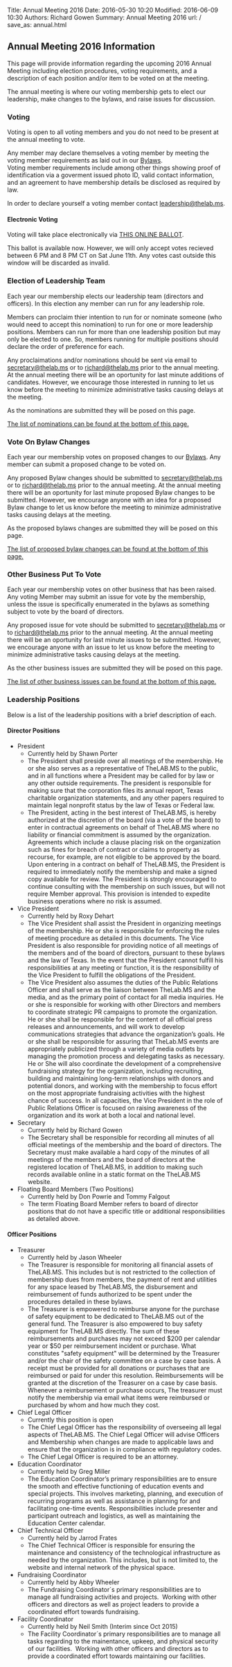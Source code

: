 Title: Annual Meeting 2016
Date: 2016-05-30 10:20
Modified: 2016-06-09 10:30
Authors: Richard Gowen
Summary: Annual Meeting 2016
url: /
save_as: annual.html

## Annual Meeting 2016 Information

This page will provide information regarding the upcoming 2016 Annual Meeting including election procedures, voting requirements, and a description of each position and/or item to be voted on at the meeting.

The annual meeting is where our voting membership gets to elect our leadership, make changes to the bylaws, and raise issues for discussion.

### Voting

Voting is open to all voting members and you do not need to be present at the annual meeting to vote.

Any member may declare themselves a voting member by meeting the voting member requirements as laid out in our [Bylaws](https://old.thelab.ms/wiki/index.php/Bylaws).  
Voting member requirements include among other things showing proof of identification via a goverment issued photo ID, valid contact information, and an agreement to have membership details be disclosed as required by law.

In order to declare yourself a voting member contact [leadership@thelab.ms](mailto:leadership@thelab.ms).

#### Electronic Voting

Voting will take place electronically via [THIS ONLINE BALLOT](https://docs.google.com/forms/d/1VTGIZK-SWChfbrESn5L50YkzUxxet8L2qoDHmWdFOjw/viewform).

This ballot is available now.  However, we will only accept votes recieved between 6 PM and 8 PM CT on Sat June 11th.
Any votes cast outside this window will be discarded as invalid.

### Election of Leadership Team

Each year our membership elects our leadership team (directors and officers).  In this election any member can run for any leadership role.

Members can proclaim thier intention to run for or nominate someone (who would need to accept this nomination) to run for one or more leadership positions.
Members can run for more than one leadership position but may only be elected to one.  So, members running for multiple positions should declare the order of preference for each.

Any proclaimations and/or nominations should be sent via email to [secretary@thelab.ms](mailto:secretary@thelab.ms) or to [richard@thelab.ms](mailto:richard@thelab.ms) prior to the annual meeting.
At the annual meeting there will be an oportunity for last minute additions of candidates.
However, we encourage those interested in running to let us know before the meeting to minimize administrative tasks causing delays at the meeting.

As the nominations are submitted they will be posed on this page.

[The list of nominations can be found at the bottom of this page.](#Nominations)

### Vote On Bylaw Changes

Each year our membership votes on proposed changes to our [Bylaws](https://old.thelab.ms/wiki/index.php/Bylaws).  Any member can submit a proposed change to be voted on.

Any proposed Bylaw changes should be submitted to [secretary@thelab.ms](mailto:secretary@thelab.ms) or to [richard@thelab.ms](mailto:richard@thelab.ms) prior to the annual meeting.
At the annual meeting there will be an oportunity for last minute proposed Bylaw changes to be submitted.
However, we encourage anyone with an idea for a proposed Bylaw change to let us know before the meeting to minimize administrative tasks causing delays at the meeting.

As the proposed bylaws changes are submitted they will be posed on this page.

[The list of proposed bylaw changes can be found at the bottom of this page.](#BylawChanges)

### Other Business Put To Vote

Each year our membership votes on other business that has been raised.
Any voting Member may submit an issue for vote by the membership, unless the issue is specifically enumerated in the bylaws as something subject to vote by the board of directors.

Any proposed issue for vote should be submitted to [secretary@thelab.ms](mailto:secretary@thelab.ms) or to [richard@thelab.ms](mailto:richard@thelab.ms) prior to the annual meeting.
At the annual meeting there will be an oportunity for last minute issues to be submitted.
However, we encourage anyone with an issue to let us know before the meeting to minimize administrative tasks causing delays at the meeting.

As the other business issues are submitted they will be posed on this page.

[The list of other business issues can be found at the bottom of this page.](#OtherBusiness)

### Leadership Positions

Below is a list of the leadership positions with a brief description of each.

#### Director Positions

* President
    * Currently held by Shawn Porter
    * The President shall preside over all meetings of the membership. He or she also serves as a representative of TheLAB.MS to the public, and in all functions where a President may be called for by law or any other outside requirements. The president is responsible for making sure that the corporation files its annual report, Texas charitable organization statements, and any other papers required to maintain legal nonprofit status by the law of Texas or Federal law.
    * The President, acting in the best interest of TheLAB.MS, is hereby authorized at the discretion of the board (via a vote of the board) to enter in contractual agreements on behalf of TheLAB.MS where no liability or financial commitment is assumed by the organization. Agreements which include a clause placing risk on the organization such as fines for breach of contract or claims to property as recourse, for example, are not eligible to be approved by the board. Upon entering in a contract on behalf of TheLAB.MS, the President is required to immediately notify the membership and make a signed copy available for review. The President is strongly encouraged to continue consulting with the membership on such issues, but will not require Member approval. This provision is intended to expedite business operations where no risk is assumed.
* Vice President
    * Currently held by Roxy Dehart
    * The Vice President shall assist the President in organizing meetings of the membership. He or she is responsible for enforcing the rules of meeting procedure as detailed in this documents. The Vice President is also responsible for providing notice of all meetings of the members and of the board of directors, pursuant to these bylaws and the law of Texas. In the event that the President cannot fulfill his responsibilities at any meeting or function, it is the responsibility of the Vice President to fulfill the obligations of the President.
    * The Vice President also assumes the duties of the Public Relations Officer and shall serve as the liaison between TheLab.MS and the media, and as the primary point of contact for all media inquiries. He or she is responsible for working with other Directors and members to coordinate strategic PR campaigns to promote the organization. He or she shall be responsible for the content of all official press releases and announcements, and will work to develop communications strategies that advance the organization&rsquo;s goals. He or she shall be responsible for assuring that TheLab.MS events are appropriately publicized through a variety of media outlets by managing the promotion process and delegating tasks as necessary. He or She will also coordinate the development of a comprehensive fundraising strategy for the organization, including recruiting, building and maintaining long-term relationships with donors and potential donors, and working with the membership to focus effort on the most appropriate fundraising activities with the highest chance of success. In all capacities, the Vice President in the role of Public Relations Officer is focused on raising awareness of the organization and its work at both a local and national level.
* Secretary
    * Currently held by Richard Gowen
    * The Secretary shall be responsible for recording all minutes of all official meetings of the membership and the board of directors. The Secretary must make available a hard copy of the minutes of all meetings of the members and the board of directors at the registered location of TheLAB.MS, in addition to making such records available online in a static format on the TheLAB.MS website.
* Floating Board Members (Two Positions)
    * Currently held by Don Powrie and Tommy Falgout
    * The term Floating Board Member refers to board of director positions that do not have a specific title or additional responsibilities as detailed above.

#### Officer Positions

* Treasurer
    * Currently held by Jason Wheeler
    * The Treasurer is responsible for monitoring all financial assets of TheLAB.MS. This includes but is not restricted to the collection of membership dues from members, the payment of rent and utilities for any space leased by TheLAB.MS, the disbursement and reimbursement of funds authorized to be spent under the procedures detailed in these bylaws. 
    * The Treasurer is empowered to reimburse anyone for the purchase of safety equipment to be dedicated to TheLAB.MS out of the general fund. The Treasurer is also empowered to buy safety equipment for TheLAB.MS directly. The sum of these reimbursements and purchases may not exceed $200 per calendar year or $50 per reimbursement incident or purchase. What constitutes "safety equipment" will be determined by the Treasurer and/or the chair of the safety committee on a case by case basis. A receipt must be provided for all donations or purchases that are reimbursed or paid for under this resolution. Reimbursements will be granted at the discretion of the Treasurer on a case by case basis. Whenever a reimbursement or purchase occurs, The treasurer must notify the membership via email what items were reimbursed or purchased by whom and how much they cost.
* Chief Legal Officer
    * Currently this position is open
    * The Chief Legal Officer has the responsibility of overseeing all legal aspects of TheLAB.MS. The Chief Legal Officer will advise Officers and Membership when changes are made to applicable laws and ensure that the organization is in compliance with regulatory codes.
    * The Chief Legal Officer is required to be an attorney.
* Education Coordinator
    * Currently held by Greg Miller
    * The Education Coordinator&rsquo;s primary responsibilities are to ensure the smooth and effective functioning of education events and special projects. This involves marketing, planning, and execution of recurring programs as well as assistance in planning for and facilitating one-time events. Responsibilities include presenter and participant outreach and logistics, as well as maintaining the Education Center calendar.
* Chief Technical Officer
    * Currently held by Jarrod Frates
    * The Chief Technical Officer is responsible for ensuring the maintenance and consistency of the technological infrastructure as needed by the organization. This includes, but is not limited to, the website and internal network of the physical space.
* Fundraising Coordinator
    * Currently held by Abby Wheeler
    * The Fundraising Coordinator&acute;s primary responsibilities are to manage all fundraising activities and projects. &nbsp;Working with other officers and directors as well as project leaders to provide a coordinated effort towards fundraising.
* Facility Coordinator
    * Currently held by Neil Smith (Interim since Oct 2015)
    * The Facility Coordinator&acute;s primary responsibilities are to manage all tasks regarding to the mainentance, upkeep, and physical security of our facilities. &nbsp;Working with other officers and directors as to provide a coordinated effort towards maintaining our facilities.


&nbsp;

&nbsp;


<a name="Nominations"></a>
&nbsp;

&nbsp;

### Nominations for Elected Positions

Here is the current list of nominations for all elected positions.
For positions with multiple candidates the names are listed in the order the nominations were recieved.
This list will be updated as new information is submitted.

Insert Table Here

<table style="width: 90%;" align="center" border="1"><tbody><tr>
<th style="width: 25%; vertical-align: top; padding: 6px;">
Office
</th><th style="width: 25%; vertical-align: top; padding: 6px;">
Incumbent
</th><th style="width: 50%; vertical-align: top; padding: 6px;">
Candidate(s)
</th></tr><tr>
<td style="width: 25%; vertical-align: top; padding: 6px;">
President (Director)
</td><td style="width: 25%; vertical-align: top; padding: 6px;">
Shawn Porter
</td><td style="width: 25%; vertical-align: top; padding: 6px;">
Greg Miller, Pat Regan
</td></tr><tr>
<td style="width: 25%; vertical-align: top; padding: 6px;">
Vice President (Director)
</td><td style="width: 25%; vertical-align: top; padding: 6px;">
Roxy Dehart
</td><td style="width: 25%; vertical-align: top; padding: 6px;">
Roxy Dehart
</td></tr><tr>
<td style="width: 25%; vertical-align: top; padding: 6px;">
Secretary (Directory)
</td><td style="width: 25%; vertical-align: top; padding: 6px;">
Richard Gowen
</td><td style="width: 25%; vertical-align: top; padding: 6px;">
Richard Gowen
</td></tr><tr>
<td style="width: 25%; vertical-align: top; padding: 6px;">
Floating (Director) Qty:2
</td><td style="width: 25%; vertical-align: top; padding: 6px;">
Tommy Falgout,
Don Powrie
</td><td style="width: 25%; vertical-align: top; padding: 6px;">
Tommy Falgout,
Shawn Porter
</td></tr><tr>
<td style="width: 25%; vertical-align: top; padding: 6px;">
Treasurer
</td><td style="width: 25%; vertical-align: top; padding: 6px;">
Jason Wheeler
</td><td style="width: 25%; vertical-align: top; padding: 6px;">
No One
</td></tr><tr>
<td style="width: 25%; vertical-align: top; padding: 6px;">
Chief Legal Officer
</td><td style="width: 25%; vertical-align: top; padding: 6px;">
No One
</td><td style="width: 25%; vertical-align: top; padding: 6px;">
No One
</td></tr><tr>
<td style="width: 25%; vertical-align: top; padding: 6px;">
Education Coordinator
</td><td style="width: 25%; vertical-align: top; padding: 6px;">
Greg Miller
</td><td style="width: 25%; vertical-align: top; padding: 6px;">
Pat Regan
</td></tr><tr>
<td style="width: 25%; vertical-align: top; padding: 6px;">
Chief Technical Officer
</td><td style="width: 25%; vertical-align: top; padding: 6px;">
Jarrod Frates
</td><td style="width: 25%; vertical-align: top; padding: 6px;">
Whiskey Neon
</td></tr><tr>
<td style="width: 25%; vertical-align: top; padding: 6px;">
Fundraising Coordinator
</td><td style="width: 25%; vertical-align: top; padding: 6px;">
Abby Wheeler
</td><td style="width: 25%; vertical-align: top; padding: 6px;">
No One
</td></tr><tr>
<td style="width: 25%; vertical-align: top; padding: 6px;">
Facility Coordinator
</td><td style="width: 25%; vertical-align: top; padding: 6px;">
Neil Smith (Interim since Oct 2015)
</td><td style="width: 25%; vertical-align: top; padding: 6px;">
Neil Smith
</td></tr><tr>
</tbody></table>


<a name="BylawChanges"></a>
&nbsp;

&nbsp;

### Proposed Bylaw Changes

Here is the current list of the proposed Bylaw changes.
This list will be updated as new information is submitted.

<table style="width: 90%;" align="center" border="1"><tbody><tr>
<th style="width: 30%; vertical-align: top; padding: 6px;">
Bylaw Section
</th><th style="width: 70%; vertical-align: top; padding: 6px;">
Current Text
</th></tr><tr>
<td style="width: 30%; vertical-align: top; padding: 6px;">
4.2 Annual Meetings
</td><td style="width: 70%; vertical-align: top; padding: 6px;">
The annual meeting shall occur once a year at a time and date set by the board of the directors or by a Vote of the Membership, as defined in these bylaws.
</td></tr><tr>
<th style="width: 30%; vertical-align: top; padding: 6px;">
Reason for Change
</th><th style="width: 70%; vertical-align: top; padding: 6px;">
New Text
</th></tr><tr>
<td style="width: 30%; vertical-align: top; padding: 6px;">
Set the date here with some scheduling flexibility
</td><td style="width: 70%; vertical-align: top; padding: 6px;">
The annual meeting shall occur once a year on the first Tuesday of June or within ten days of that date at a time and date set by the board of the directors or by a Vote of the Membership, as defined in these bylaws.
</td></tr>
</tbody></table>

<table style="width: 90%;" align="center" border="1"><tbody><tr>
<th style="width: 30%; vertical-align: top; padding: 6px;">
Bylaw Section
</th><th style="width: 70%; vertical-align: top; padding: 6px;">
Current Text
</th></tr><tr>
<td style="width: 30%; vertical-align: top; padding: 6px;">
5.2.1 Issues Proper for a Vote of the Directors
</td><td style="width: 70%; vertical-align: top; padding: 6px;">
spending money from the general fund on infrastructure improvements costing less than $300,
</td></tr><tr>
<th style="width: 30%; vertical-align: top; padding: 6px;">
Reason for Change
</th><th style="width: 70%; vertical-align: top; padding: 6px;">
New Text
</th></tr><tr>
<td style="width: 30%; vertical-align: top; padding: 6px;">
Removed $300 limit here as this is covered in budget section
</td><td style="width: 70%; vertical-align: top; padding: 6px;">
spending money from the general fund on infrastructure improvements,
</td></tr>
</tbody></table>

<table style="width: 90%;" align="center" border="1"><tbody><tr>
<th style="width: 30%; vertical-align: top; padding: 6px;">
Bylaw Section
</th><th style="width: 70%; vertical-align: top; padding: 6px;">
Current Text
</th></tr><tr>
<td style="width: 30%; vertical-align: top; padding: 6px;">
6 Officers
</td><td style="width: 70%; vertical-align: top; padding: 6px;">
No officer may serve more than three consecutive terms as an officer.
</td></tr><tr>
<th style="width: 30%; vertical-align: top; padding: 6px;">
Reason for Change
</th><th style="width: 70%; vertical-align: top; padding: 6px;">
New Text
</th></tr><tr>
<td style="width: 30%; vertical-align: top; padding: 6px;">
Rewritten to allow people to persue new roles
</td><td style="width: 70%; vertical-align: top; padding: 6px;">
No officer may serve more than three consecutive terms in the same office.
</td></tr>
</tbody></table>

<table style="width: 90%;" align="center" border="1"><tbody><tr>
<th style="width: 30%; vertical-align: top; padding: 6px;">
Bylaw Section
</th><th style="width: 70%; vertical-align: top; padding: 6px;">
Current Text
</th></tr><tr>
<td style="width: 30%; vertical-align: top; padding: 6px;">
6.3 Elections
</td><td style="width: 70%; vertical-align: top; padding: 6px;">
Elections shall be held every year at the annual meeting of members on the first Tuesday of June.
</td></tr><tr>
<th style="width: 30%; vertical-align: top; padding: 6px;">
Reason for Change
</th><th style="width: 70%; vertical-align: top; padding: 6px;">
New Text
</th></tr><tr>
<td style="width: 30%; vertical-align: top; padding: 6px;">
Section 4.2 covers the annual meeting date and should be removed here
</td><td style="width: 70%; vertical-align: top; padding: 6px;">
Elections shall be held every year at the annual meeting of members.
</td></tr>
</tbody></table>

<table style="width: 90%;" align="center" border="1"><tbody><tr>
<th style="width: 30%; vertical-align: top; padding: 6px;">
Bylaw Section
</th><th style="width: 70%; vertical-align: top; padding: 6px;">
Current Text
</th></tr><tr>
<td style="width: 30%; vertical-align: top; padding: 6px;">
6.5 Offices
</td><td style="width: 70%; vertical-align: top; padding: 6px;">
no current text
</td></tr><tr>
<th style="width: 30%; vertical-align: top; padding: 6px;">
Reason for Change
</th><th style="width: 70%; vertical-align: top; padding: 6px;">
New Text
</th></tr><tr>
<td style="width: 30%; vertical-align: top; padding: 6px;">
Add text regarding the officer positions missing from the Bylaws
</td><td style="width: 70%; vertical-align: top; padding: 6px;">
Fundraising Coordinator<br>
The Fundraising Coordinator´s primary responsibilities are to manage all fundraising activities and projects.  Working with other officers and directors as well as project leaders to provide a coordinated effort towards fundraising.<br>
Facility Coordinator<br>
The Facility Coordinator´s primary responsibilities are to manage all tasks regarding to the mainentance, upkeep, and physical security of our facilities.  Working with other officers and directors as to provide a coordinated effort towards maintaining our facilities.<br>
</td></tr>
</tbody></table>

<table style="width: 90%;" align="center" border="1"><tbody><tr>
<th style="width: 30%; vertical-align: top; padding: 6px;">
Bylaw Section
</th><th style="width: 70%; vertical-align: top; padding: 6px;">
Current Text
</th></tr><tr>
<td style="width: 30%; vertical-align: top; padding: 6px;">
6.5.1 Treasurer
</td><td style="width: 70%; vertical-align: top; padding: 6px;">
The Treasurer is empowered to reimburse anyone for the purchase of safety equipment to be dedicated to TheLAB.MS out of the general fund.<br> 
The Treasurer is also empowered to buy safety equipment for TheLAB.MS directly.<br> 
The sum of these reimbursements and purchases may not exceed $200 per calendar year or $50 per reimbursement incident or purchase.<br> 
What constitutes "safety equipment" will be determined by the Treasurer and/or the chair of the safety committee on a case by case basis.<br> 
</td></tr><tr>
<th style="width: 30%; vertical-align: top; padding: 6px;">
Reason for Change
</th><th style="width: 70%; vertical-align: top; padding: 6px;">
New Text
</th></tr><tr>
<td style="width: 30%; vertical-align: top; padding: 6px;">
Allow Treasurer to make minor purchases beyond saftey equipment with a $500 annual limit
</td><td style="width: 70%; vertical-align: top; padding: 6px;">
The Treasurer is empowered to reimburse anyone for the minor purchase of equipment or supplies to be dedicated to TheLAB.MS out of the general fund.<br> 
The Treasurer is also empowered to make minor purchases of equipment or supplies for TheLAB.MS directly.<br> 
The sum of these reimbursements and purchases may not exceed $500 per calendar year or $100 per reimbursement incident or purchase.<br> 
</td></tr>
</tbody></table>

<table style="width: 90%;" align="center" border="1"><tbody><tr>
<th style="width: 30%; vertical-align: top; padding: 6px;">
Bylaw Section
</th><th style="width: 70%; vertical-align: top; padding: 6px;">
Current Text
</th></tr><tr>
<td style="width: 30%; vertical-align: top; padding: 6px;">
6.5.1 Treasurer
</td><td style="width: 70%; vertical-align: top; padding: 6px;">
Whenever a reimbursement or purchase occurs, The treasurer must notify the membership via email what items were 
reimbursed or purchased by whom and how much they cost.
</td></tr><tr>
<th style="width: 30%; vertical-align: top; padding: 6px;">
Reason for Change
</th><th style="width: 70%; vertical-align: top; padding: 6px;">
New Text
</th></tr><tr>
<td style="width: 30%; vertical-align: top; padding: 6px;">
Provide the flexibility of other electronic notification means such as website posts
</td><td style="width: 70%; vertical-align: top; padding: 6px;">
Whenever a reimbursement or purchase occurs, The treasurer must notify the membership electronically regarding what items were 
reimbursed or purchased by whom and how much they cost.
</td></tr>
</tbody></table>

<table style="width: 90%;" align="center" border="1"><tbody><tr>
<th style="width: 30%; vertical-align: top; padding: 6px;">
Bylaw Section
</th><th style="width: 70%; vertical-align: top; padding: 6px;">
Current Text
</th></tr><tr>
<td style="width: 30%; vertical-align: top; padding: 6px;">
7.7.3 Meetings
</td><td style="width: 70%; vertical-align: top; padding: 6px;">
The annual meeting of the board of directors shall be on the third Tuesday in January.
</td></tr><tr>
<th style="width: 30%; vertical-align: top; padding: 6px;">
Reason for Change
</th><th style="width: 70%; vertical-align: top; padding: 6px;">
New Text
</th></tr><tr>
<td style="width: 30%; vertical-align: top; padding: 6px;">
Provide scheduling flexibility
</td><td style="width: 70%; vertical-align: top; padding: 6px;">
The annual meeting of the board of directors shall be on the third Tuesday in January or within ten days of that date at a time and date set by the board of the directors.
</td></tr>
</tbody></table>

<table style="width: 90%;" align="center" border="1"><tbody><tr>
<th style="width: 30%; vertical-align: top; padding: 6px;">
Bylaw Section
</th><th style="width: 70%; vertical-align: top; padding: 6px;">
Current Text
</th></tr><tr>
<td style="width: 30%; vertical-align: top; padding: 6px;">
7.7.4 Board Budget
</td><td style="width: 70%; vertical-align: top; padding: 6px;">
The board of directors is empowered to spend money from the general fund for any items necessary to maintain the day to day operation of the hackerspace, 
</td></tr><tr>
<th style="width: 30%; vertical-align: top; padding: 6px;">
Reason for Change
</th><th style="width: 70%; vertical-align: top; padding: 6px;">
New Text
</th></tr><tr>
<td style="width: 30%; vertical-align: top; padding: 6px;">
Changed hackerspace to organization for consistency with other sections.
</td><td style="width: 70%; vertical-align: top; padding: 6px;">
The board of directors is empowered to spend money from the general fund for any items necessary to maintain the day to day operation of the organization, 
</td></tr>
</tbody></table>

<table style="width: 90%;" align="center" border="1"><tbody><tr>
<th style="width: 30%; vertical-align: top; padding: 6px;">
Bylaw Section
</th><th style="width: 70%; vertical-align: top; padding: 6px;">
Current Text
</th></tr><tr>
<td style="width: 30%; vertical-align: top; padding: 6px;">
7.7.4 Board Budget
</td><td style="width: 70%; vertical-align: top; padding: 6px;">
or to reimburse members for their purchases of these items, up to a limit of $1000 per year. <br>
Reimbursements will be considered upon delivery of the items purchased and the receipt. <br>
The decision to spend or reimburse under this amendment must be unanimous. <br>
</td></tr><tr>
<th style="width: 30%; vertical-align: top; padding: 6px;">
Reason for Change
</th><th style="width: 70%; vertical-align: top; padding: 6px;">
New Text
</th></tr><tr>
<td style="width: 30%; vertical-align: top; padding: 6px;">
Need to raise the amount and vote text to reflect our actual operating procedures.
</td><td style="width: 70%; vertical-align: top; padding: 6px;">
or to reimburse members for their purchases of these items, up to a limit of $5000 per year. <br>
Reimbursements will be considered upon delivery of the items purchased and the receipt. <br>
The decision to spend or reimburse under this amendment must be approved by a vote of the board. <br>
</td></tr>
</tbody></table>

<table style="width: 90%;" align="center" border="1"><tbody><tr>
<th style="width: 30%; vertical-align: top; padding: 6px;">
Bylaw Section
</th><th style="width: 70%; vertical-align: top; padding: 6px;">
Current Text
</th></tr><tr>
<td style="width: 30%; vertical-align: top; padding: 6px;">
7.7.4 Board Budget
</td><td style="width: 70%; vertical-align: top; padding: 6px;">
Each expense or reimbursement under this amendment must be reported to the general membership at the next regular meeting and sent to the members via email.
</td></tr><tr>
<th style="width: 30%; vertical-align: top; padding: 6px;">
Reason for Change
</th><th style="width: 70%; vertical-align: top; padding: 6px;">
New Text
</th></tr><tr>
<td style="width: 30%; vertical-align: top; padding: 6px;">
Provide the flexibility of other electronic notification means such as website posts
</td><td style="width: 70%; vertical-align: top; padding: 6px;">
Each expense or reimbursement under this amendment must be reported to the general membership at the next regular meeting and posted electronically for review.
</td></tr>
</tbody></table>


<a name="OtherBusiness"></a>
&nbsp;

&nbsp;

### Other Business Issues

Here is the current list of the other business issues that have been proposed for a vote.
This list will be updated as new information is submitted.

Insert Table Here


&nbsp;

&nbsp;

Be sure to visit us in [Slack](https://thelab.slack.com) or [IRC](https://kiwiirc.com/client/irc.freenode.org/?nick=TheLabGuest|?&theme=cli#thelab.ms) or [Reddit](http://www.reddit.com/r/TheLab_ms/) to share your ideas!


